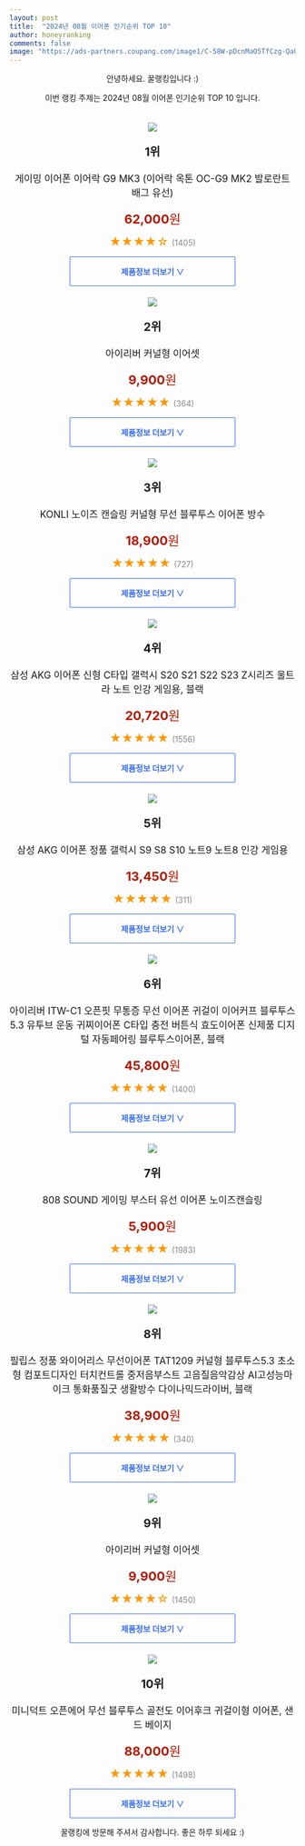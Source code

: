 ```yaml
---
layout: post
title:  "2024년 08월 이어폰 인기순위 TOP 10"
author: honeyranking
comments: false
image: "https://ads-partners.coupang.com/image1/C-58W-pDcnMaO5TfCzg-QaUwfeliDLkwRX34uPfy5Re6l0uvJeyuRWY_mu5NA8IsuhM7ab_ER47qVfhX7Jx6Se9Q1XED2_cYbOjXptTBBvi7jm6ghxmVOtS0H2TdzN6KFyXqWkewqAEZqtF4Znmx06OGnn4IUDeZTFs73lyltt1ouN6KyEgfwrCts6MVU93Xia2v9m7zXH2ypaxo7O1eb2r99shkpQcT2TIePVH8uyJzjHe39vGKyvqi45e3FzncgZomB2pZigxKbNvbfC-ZxFxw-4Ijzxq-R3XuV5UW21UD8hZA_So7wq4mFevYlg=="
---
```

<p style="text-align: center;">안녕하세요. 꿀랭킹입니다 :)</p>
<p style="text-align: center;">이번 랭킹 주제는 2024년 08월 이어폰 인기순위 TOP 10 입니다.</p><center><img src="https://ads-partners.coupang.com/image1/C-58W-pDcnMaO5TfCzg-QaUwfeliDLkwRX34uPfy5Re6l0uvJeyuRWY_mu5NA8IsuhM7ab_ER47qVfhX7Jx6Se9Q1XED2_cYbOjXptTBBvi7jm6ghxmVOtS0H2TdzN6KFyXqWkewqAEZqtF4Znmx06OGnn4IUDeZTFs73lyltt1ouN6KyEgfwrCts6MVU93Xia2v9m7zXH2ypaxo7O1eb2r99shkpQcT2TIePVH8uyJzjHe39vGKyvqi45e3FzncgZomB2pZigxKbNvbfC-ZxFxw-4Ijzxq-R3XuV5UW21UD8hZA_So7wq4mFevYlg==" style="margin-top:20px" /></center><p style="text-align: center; font-size: 20px"><b>1위</b></p><p style="text-align: center; font-size: 17px">게이밍 이어폰 이어락 G9 MK3 (이어락 옥톤 OC-G9 MK2 발로란트 배그 유선)</p><p style="text-align: center;"><span style="color: #b61800; font-size: 22px;"><b>62,000</b>원</span></p><p style="text-align: center;"><span style="color: #ff9600; font-size: 20px;">★★★★☆ </span><span style="color: #878787;">(1405)</span></p><center><a href="https://link.coupang.com/re/AFFSDP?lptag=AF3899140&subid=honeyrank&pageKey=8128703510&itemId=23081055808&vendorItemId=90447787824&traceid=V0-153-832705f541b66419&clickBeacon=3de9ca20-5322-11ef-a4aa-ace34030dcfc%7E3&requestid=20240805210000425310173909&token=31850C%7CMIXED"><div style="font-size: 14px; display: inline-block; padding: 15px 90px; color: #346aff; border-radius: 2px; border: 1px solid #346aff; cursor: pointer;"><b>제품정보 더보기 &or;</b></div></a></center><center><img src="https://ads-partners.coupang.com/image1/HK91SX6Dk6D-0THwHHPt41rcYet-8jplfxJI9xnrILcmqOpctvDykygx3p5kpsbcZ9vcd0MJT7fBukmawVf1L9iemSVW3r4Qv1cgETZNlk7SLXMLNIhdX7Uefc29KuwjKBWAqxCQ2ouy-TJdmSP_EXSIgGO5w8kNVRNX0VY-I4mDHrukp-yeklGwrtOha202ViZcXDHprbEey7AoNoG0qxImIFuh6z1rBm-MFbPdkHM51W38zzRYM6TIp49TN4Esk3dZYLMAK8PUSiJvW3h8Kv-ERK4ntIWSS7mNYw==" style="margin-top:20px" /></center><p style="text-align: center; font-size: 20px"><b>2위</b></p><p style="text-align: center; font-size: 17px">아이리버 커널형 이어셋</p><p style="text-align: center;"><span style="color: #b61800; font-size: 22px;"><b>9,900</b>원</span></p><p style="text-align: center;"><span style="color: #ff9600; font-size: 20px;">★★★★★ </span><span style="color: #878787;">(364)</span></p><center><a href="https://link.coupang.com/re/AFFSDP?lptag=AF3899140&subid=honeyrank&pageKey=6939377042&itemId=16821782951&vendorItemId=73547640019&traceid=V0-153-68d75fbc4ed3a0aa&requestid=20240805210000425310173909&token=31850C%7CMIXED"><div style="font-size: 14px; display: inline-block; padding: 15px 90px; color: #346aff; border-radius: 2px; border: 1px solid #346aff; cursor: pointer;"><b>제품정보 더보기 &or;</b></div></a></center><center><img src="https://ads-partners.coupang.com/image1/r0-qoMmn78FJyv0Lr-16Fa3F1cYzZ_nlUcERbXPh9C5D3BAqvW321-OlngeUXoQFN9Axyxo0lVylQa4cw4mJEewUSfZk4Dp7hBNJ9PKj4e1dnfxUybWWppABcYjMu9vUEHGQ6LciiRO-jzo5oIncp9xPnzMO4W4NYTRlwAGyU9MpByfYiY-hDo8ooRiDxrhHqshjiyr5TRXcKJ9NuOjmHCCPEe2z1mJNCsQeZoyrdy3H7KOL885C_CYza0cCk66IjprLiyiCqrsUb0Ag_y8tHaVHVAYDALfVcSnMzDrwNFLZz4pIIf_bbR8X" style="margin-top:20px" /></center><p style="text-align: center; font-size: 20px"><b>3위</b></p><p style="text-align: center; font-size: 17px">KONLI 노이즈 캔슬링 커널형 무선 블루투스 이어폰  방수</p><p style="text-align: center;"><span style="color: #b61800; font-size: 22px;"><b>18,900</b>원</span></p><p style="text-align: center;"><span style="color: #ff9600; font-size: 20px;">★★★★★ </span><span style="color: #878787;">(727)</span></p><center><a href="https://link.coupang.com/re/AFFSDP?lptag=AF3899140&subid=honeyrank&pageKey=8082654809&itemId=22798183173&vendorItemId=89833126170&traceid=V0-153-ccaa071f34b54039&requestid=20240805210000425310173909&token=31850C%7CMIXED"><div style="font-size: 14px; display: inline-block; padding: 15px 90px; color: #346aff; border-radius: 2px; border: 1px solid #346aff; cursor: pointer;"><b>제품정보 더보기 &or;</b></div></a></center><center><img src="https://ads-partners.coupang.com/image1/4g-eF5neUg7lfzOl4iHluKPOYoh7DpLmrP1pG9thNQWm4WnVxYR9NF-d8E4DdFu7V2n9UTeOpNsR0ixE1zM5nWT77V3KQxpydWsLAPpwr5nMejKmxeghH6GddJTaGQ72Sva08nDf5IZCuScb4C4dTwwSsZfQn6YMFrHM_e5rQDjy-ag8-MMfe_0ginAE-g5AvH1LpLoteOCR8UhJYBLAJZIgk24hZvGE_T5yCv7_50vtBsuFTy9pRVs7ER5w1IWEh_1rCR2wq2Oz4dzN8pkXO8aTuZliMRFoc87aPm35DLstHyqbca6PspNAoI-JWg==" style="margin-top:20px" /></center><p style="text-align: center; font-size: 20px"><b>4위</b></p><p style="text-align: center; font-size: 17px">삼성 AKG 이어폰 신형 C타입 갤럭시 S20 S21 S22 S23 Z시리즈 울트라 노트 인강 게임용, 블랙</p><p style="text-align: center;"><span style="color: #b61800; font-size: 22px;"><b>20,720</b>원</span></p><p style="text-align: center;"><span style="color: #ff9600; font-size: 20px;">★★★★★ </span><span style="color: #878787;">(1556)</span></p><center><a href="https://link.coupang.com/re/AFFSDP?lptag=AF3899140&subid=honeyrank&pageKey=5540777512&itemId=8726298352&vendorItemId=80078405287&traceid=V0-153-d76e496f4ebcc77f&clickBeacon=3de9f130-5322-11ef-b769-c10fd413122e%7E3&requestid=20240805210000425310173909&token=31850C%7CMIXED"><div style="font-size: 14px; display: inline-block; padding: 15px 90px; color: #346aff; border-radius: 2px; border: 1px solid #346aff; cursor: pointer;"><b>제품정보 더보기 &or;</b></div></a></center><center><img src="https://ads-partners.coupang.com/image1/-xtfSAqVJ6lfGJS9-77ccnaqyGU5CLNN3dv_xR2s2KxP5uerNMQ0wKSiW2PF2JpGEeSwcAjFWViDMb6J-6yytgkg5YMbesP85jhfL6F2mf2D50hyyZ-0vKUSpiQDscpKVqlNrRvMTupjqsTnobtDPG94d0g86PqQi90h2h8IaAqY_ltVGngurYiyvvhOZQaSxKK-s4XeVum7t2sp2pYxScNsusiyKV5_3JTNenWoIg-Ch9cErlHViHtEn0MgiIMysrAgMPUVs_483EvM20BRN9pFk31KqHZkPJD8CBCeWdiifmEKtq5ByU-rQw==" style="margin-top:20px" /></center><p style="text-align: center; font-size: 20px"><b>5위</b></p><p style="text-align: center; font-size: 17px">삼성 AKG 이어폰 정품 갤럭시 S9 S8 S10 노트9 노트8 인강 게임용</p><p style="text-align: center;"><span style="color: #b61800; font-size: 22px;"><b>13,450</b>원</span></p><p style="text-align: center;"><span style="color: #ff9600; font-size: 20px;">★★★★★ </span><span style="color: #878787;">(311)</span></p><center><a href="https://link.coupang.com/re/AFFSDP?lptag=AF3899140&subid=honeyrank&pageKey=7368643579&itemId=19002467674&vendorItemId=80077530513&traceid=V0-153-d22fc7b2767c436b&requestid=20240805210000425310173909&token=31850C%7CMIXED"><div style="font-size: 14px; display: inline-block; padding: 15px 90px; color: #346aff; border-radius: 2px; border: 1px solid #346aff; cursor: pointer;"><b>제품정보 더보기 &or;</b></div></a></center><center><img src="https://ads-partners.coupang.com/image1/V_SgxVSrG4AVxzsiV8iPQXywDaZq28hSsGx_L4PMaoeiZWSJZxViIttmy7mcZGlTqV7iAgZEbweMda67clx5l-r59xBTJa7LDXZ5W-e1rgLDCXYJDnc2bdRjhct7ilxcS4oqGTpoVwp7iz8AIlnqPvlECLfIGH6MTiTcxRtTyOt-2Xx5ZLj0kmefr31fICeFMWxhHuPaMqoI3_DyUe1CwPicSgM5NGSfOQOV9Whguar6i7XYadENGf7kJJyk-z2bdNdjKzDFxTiEh8sGzqdHEdF3Ur8UPY5kDuS2MH8_r3NUJhN3RH0wFmNFbeQ7jg==" style="margin-top:20px" /></center><p style="text-align: center; font-size: 20px"><b>6위</b></p><p style="text-align: center; font-size: 17px">아이리버 ITW-C1 오픈핏 무통증 무선 이어폰 귀걸이 이어커프 블루투스 5.3 유투브 운동 귀찌이어폰 C타입 충전 버튼식 효도이어폰 신제품 디지털 자동페어링 블루투스이어폰, 블랙</p><p style="text-align: center;"><span style="color: #b61800; font-size: 22px;"><b>45,800</b>원</span></p><p style="text-align: center;"><span style="color: #ff9600; font-size: 20px;">★★★★★ </span><span style="color: #878787;">(1400)</span></p><center><a href="https://link.coupang.com/re/AFFSDP?lptag=AF3899140&subid=honeyrank&pageKey=7655325279&itemId=20379932003&vendorItemId=88342583656&traceid=V0-153-f97fe9ef5b726743&clickBeacon=3de9f130-5322-11ef-87a2-10f03f71a13a%7E3&requestid=20240805210000425310173909&token=31850C%7CMIXED"><div style="font-size: 14px; display: inline-block; padding: 15px 90px; color: #346aff; border-radius: 2px; border: 1px solid #346aff; cursor: pointer;"><b>제품정보 더보기 &or;</b></div></a></center><center><img src="https://ads-partners.coupang.com/image1/Shetk_bY0MbWngQhSgrGQlMw3Vg31vfXP10YrUL3bEriIkpCKEoknsWnwBnn86T0uSVDMQOL2dWRqrScEB0oHRESR0fRChBICs68R8I7gkGtCaS7z9jA0GecOqRiHPNIAY2sfZWTzl4PblWdK5W1LDhxMGGzAraj1CPkh151z-IxXGa2pU6ZN3H9DILRUpIFBoGGvRDrTR8zDacQ8NGfOsdi1_69jZhb290EhI6Nw1gyjjlSSK2ztXxY_Ur0sTwxHEioeKw5C3Vob45-RDspUarcrKWWKa7I2ytv" style="margin-top:20px" /></center><p style="text-align: center; font-size: 20px"><b>7위</b></p><p style="text-align: center; font-size: 17px">808 SOUND 게이밍 부스터 유선 이어폰 노이즈캔슬링</p><p style="text-align: center;"><span style="color: #b61800; font-size: 22px;"><b>5,900</b>원</span></p><p style="text-align: center;"><span style="color: #ff9600; font-size: 20px;">★★★★★ </span><span style="color: #878787;">(1983)</span></p><center><a href="https://link.coupang.com/re/AFFSDP?lptag=AF3899140&subid=honeyrank&pageKey=5801304224&itemId=9950574948&vendorItemId=77233781317&traceid=V0-153-947081bf7408e6bd&requestid=20240805210000425310173909&token=31850C%7CMIXED"><div style="font-size: 14px; display: inline-block; padding: 15px 90px; color: #346aff; border-radius: 2px; border: 1px solid #346aff; cursor: pointer;"><b>제품정보 더보기 &or;</b></div></a></center><center><img src="https://ads-partners.coupang.com/image1/OIJQCoYtkIGcHUirOKsThG477E8FmZ4Fsuy4GVj85ZahvGcvEqAgT4XbYNixA267VGvthqHtxE3azU5BSuaINgkTwosdK8cVqI5ugeKuUrH7s89PBmW3MFKlRdnvPc5kZ8KX_KCPTOQZHXbo030PiJibP79Sgp4JJokhbO0ouyuNs_nx7MmKMYAekRYak-Q8mXYQFZa3J5YHtY2AR3N7NF-R4QozMmZjiPu73NmVd8kAfAv14_Fx_oNihw1-TYlnLqaUW_VeSR2SzrmGaX9WUDB0NUI-634DXB2jTXvJ59DpHtyuocUrzQ14BS6LLoY=" style="margin-top:20px" /></center><p style="text-align: center; font-size: 20px"><b>8위</b></p><p style="text-align: center; font-size: 17px">필립스 정품 와이어리스 무선이어폰 TAT1209 커널형 블루투스5.3 초소형 컴포트디자인 터치컨트롤 중저음부스트 고음질음악감상 AI고성능마이크 통화품질굿 생활방수 다이나믹드라이버, 블랙</p><p style="text-align: center;"><span style="color: #b61800; font-size: 22px;"><b>38,900</b>원</span></p><p style="text-align: center;"><span style="color: #ff9600; font-size: 20px;">★★★★★ </span><span style="color: #878787;">(340)</span></p><center><a href="https://link.coupang.com/re/AFFSDP?lptag=AF3899140&subid=honeyrank&pageKey=8011306313&itemId=22351444133&vendorItemId=89396556633&traceid=V0-153-7fe77e243d84ce10&clickBeacon=3de9f130-5322-11ef-a9b9-0f4cbfda3a9b%7E3&requestid=20240805210000425310173909&token=31850C%7CMIXED"><div style="font-size: 14px; display: inline-block; padding: 15px 90px; color: #346aff; border-radius: 2px; border: 1px solid #346aff; cursor: pointer;"><b>제품정보 더보기 &or;</b></div></a></center><center><img src="https://ads-partners.coupang.com/image1/TozCS3C9lUk8tV2WTmVP3NVKXfrLWjUkfLUsdwxMggQ3XVm38I1aUOKeu-c08_mj2GFCoESX1tqhTk8ue72n7Ux-yJpcX9Y_EtQPLYoCLr1Xkd_0LfohAIDmKheCnCD1T18Es1bRhWFS0LyHpGkYj--yoYz_UvvyNftkND_1vAknbAnW5GVUdio7YXT4m9zn3ogZ8C_3aJlqMOOrklkGQbgafJSDQQR0p1BLt_qO0L_9jp6aU3OI0IU8FhQ8hiTjLV2B5rolLdqU_l5TkRfi3LMmd8eAJ7SMRUI=" style="margin-top:20px" /></center><p style="text-align: center; font-size: 20px"><b>9위</b></p><p style="text-align: center; font-size: 17px">아이리버 커널형 이어셋</p><p style="text-align: center;"><span style="color: #b61800; font-size: 22px;"><b>9,900</b>원</span></p><p style="text-align: center;"><span style="color: #ff9600; font-size: 20px;">★★★★☆ </span><span style="color: #878787;">(1450)</span></p><center><a href="https://link.coupang.com/re/AFFSDP?lptag=AF3899140&subid=honeyrank&pageKey=6939377042&itemId=16821782954&vendorItemId=73547639984&traceid=V0-153-68d75fbc4ed3a0aa&requestid=20240805210000425310173909&token=31850C%7CMIXED"><div style="font-size: 14px; display: inline-block; padding: 15px 90px; color: #346aff; border-radius: 2px; border: 1px solid #346aff; cursor: pointer;"><b>제품정보 더보기 &or;</b></div></a></center><center><img src="https://ads-partners.coupang.com/image1/3KDlhxLvlE_yikhQ3A72xRMqpDGSDMQW5lkMyJr70lhJ4jF265Hj87VLK3vsjoV66XJ0G-64WDlDEEh_VMby56KcZe3TtzUdetM3jUGKnetH39g-LjPq6Q7hXZ-9fVDCz25xJ-V8JBKCNKfsPKVTLJd-M3SIV_cwYlMmsGMvPzub18Yfu8Ky8-HpwBhp9XRK6DP96ZcwBtk2CgAmPz-2ySLSUEqBefKY9fCDIBkT1CQvRV9Fi3eSM9MSV7ZroVv2cl-eOyeQgk-q7YJGp-n1nGVp9x09Aw1qYuE7HRecvAUmmYLbeHii-szNfyiCNjs=" style="margin-top:20px" /></center><p style="text-align: center; font-size: 20px"><b>10위</b></p><p style="text-align: center; font-size: 17px">미니덕트 오픈에어 무선 블루투스 골전도 이어후크 귀걸이형 이어폰, 샌드 베이지</p><p style="text-align: center;"><span style="color: #b61800; font-size: 22px;"><b>88,000</b>원</span></p><p style="text-align: center;"><span style="color: #ff9600; font-size: 20px;">★★★★★ </span><span style="color: #878787;">(1498)</span></p><center><a href="https://link.coupang.com/re/AFFSDP?lptag=AF3899140&subid=honeyrank&pageKey=8161529687&itemId=23270320922&vendorItemId=90302663540&traceid=V0-153-aca0315044cb4dc5&clickBeacon=3de9f130-5322-11ef-ac6b-76c694fe4919%7E3&requestid=20240805210000425310173909&token=31850C%7CMIXED"><div style="font-size: 14px; display: inline-block; padding: 15px 90px; color: #346aff; border-radius: 2px; border: 1px solid #346aff; cursor: pointer;"><b>제품정보 더보기 &or;</b></div></a></center><p style="text-align: center;">꿀랭킹에 방문해 주셔서 감사합니다. 좋은 하루 되세요 :)</p>
